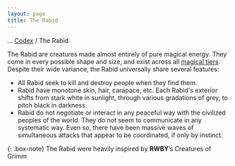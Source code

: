 ```yaml
---
layout: page
title: The Rabid
---
```

<span class="breadcrumbs" markdown="1">... [Codex](/codex) / The Rabid</span>

The Rabid are creatures made almost entirely of pure magical energy. They come in every possible shape and size, and exist across all [magical tiers](/codex/tiers-of-awakening). Despite their wide variance, the Rabid universally share several features:

- All Rabid seek to kill and destroy people when they find them.
- Rabid have monotone skin, hair, carapace, etc. Each Rabid's exterior shifts from stark white in sunlight, through various gradations of grey, to pitch black in darkness.
- Rabid do not negotiate or interact in any peaceful way with the civilized peoples of the world. They do not seem to communicate in any systematic way. Even so, there have been massive waves of simultaneous attacks that appear to be coordinated, if only by instinct.

{: .box-note}
The Rabid were heavily inspired by **RWBY**’s Creatures of Grimm